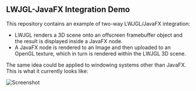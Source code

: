 ## LWJGL-JavaFX Integration Demo

This repository contains an example of two-way LWJGL/JavaFX integration:

- LWJGL renders a 3D scene onto an offscreen framebuffer object and the result is displayed inside a JavaFX node.
- A JavaFX node is rendered to an Image and then uploaded to an OpenGL texture, which in turn is rendered within the LWJGL 3D scene.

The same idea could be applied to windowing systems other than JavaFX. This is what it currently looks like:

![Screenshot](url:http://cloud.github.com/downloads/Spasi/LWJGL-FX/lwjgl_javafx.png)